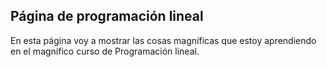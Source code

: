 ## Página de programación lineal

En esta página voy a mostrar las cosas magníficas que estoy aprendiendo en el
magnífico curso de Programación lineal.
